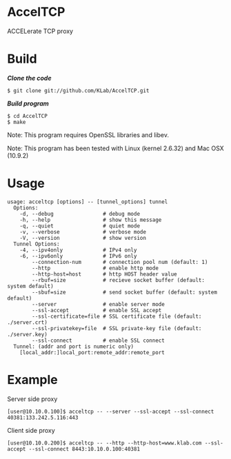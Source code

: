 AccelTCP
========

ACCELerate TCP proxy

Build
===

***Clone the code***
    
    $ git clone git://github.com/KLab/AccelTCP.git

***Build program***

    $ cd AccelTCP
    $ make

Note: This program requires OpenSSL libraries and libev.

Note: This program has been tested with Linux (kernel 2.6.32) and Mac OSX (10.9.2)

Usage
===
    usage: acceltcp [options] -- [tunnel_options] tunnel
      Options:
        -d, --debug                # debug mode
        -h, --help                 # show this message
        -q, --quiet                # quiet mode
        -v, --verbose              # verbose mode
        -V, --version              # show version
      Tunnel Options:
        -4, --ipv4only             # IPv4 only
        -6, --ipv6only             # IPv6 only
            --connection-num       # connection pool num (default: 1)
            --http                 # enable http mode
            --http-host=host       # http HOST header value
            --rbuf=size            # recieve socket buffer (default: system default)
            --sbuf=size            # send socket buffer (default: system default)
            --server               # enable server mode
            --ssl-accept           # enable SSL accept
            --ssl-certificate=file # SSL certificate file (default: ./server.crt)
            --ssl-privatekey=file  # SSL private-key file (default: ./server.key)
            --ssl-connect          # enable SSL connect
      Tunnel: (addr and port is numeric only)
        [local_addr:]local_port:remote_addr:remote_port

Example
===
Server side proxy

    [user@10.10.0.100]$ acceltcp -- --server --ssl-accept --ssl-connect 40381:133.242.5.116:443

Client side proxy

    [user@10.10.0.200]$ acceltcp -- --http --http-host=www.klab.com --ssl-accept --ssl-connect 8443:10.10.0.100:40381
